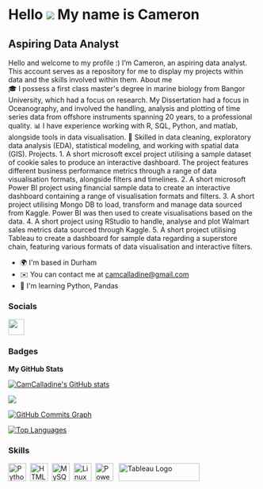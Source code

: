 
Hello ![](https://user-images.githubusercontent.com/18350557/176309783-0785949b-9127-417c-8b55-ab5a4333674e.gif) My name is Cameron
===========================================================================================================================

Aspiring Data Analyst 
---------------------------------------------------

Hello and welcome to my profile :) I’m Cameron, an aspiring data analyst. This account serves as a repository for me to display my projects within data and the skills involved within them. 
About me  
🎓 I possess a first class master's degree in marine biology from Bangor University, which had a focus on research. My Dissertation had a focus in Oceanography, and involved the handling, analysis and plotting of time series data from offshore instruments spanning 20 years, to a professional quality. 
📊 I have experience working with R, SQL, Python, and matlab, alongside tools in data visualisation. 
🧩 Skilled in data cleaning, exploratory data analysis (EDA), statistical modeling, and working with spatial data (GIS). Projects. 1. A short microsoft excel project utilising a sample dataset of cookie sales to produce an interactive dashboard. The project features different business performance metrics through a range of data visualisation formats, alongside filters and timelines. 2. A short microsoft Power BI project using financial sample data to create an interactive dashboard containing a range of visualisation formats and filters. 3. A short project utilising Mongo DB to load, transform and manage data sourced from Kaggle. Power BI was then used to create visualisations based on the data. 4. A short project using RStudio to handle, analyse and plot Walmart sales metrics data sourced through Kaggle. 5. A short project utilising Tableau to create a dashboard for sample data regarding a superstore chain, featuring various formats of data visualisation and interactive filters.

*   🌍  I'm based in Durham
*   ✉️  You can contact me at [camcalladine@gmail.com](mailto:camcalladine@gmail.com)
*   🧠  I'm learning Python, Pandas

### Socials

<p align="left"> <a href="https://www.github.com/CamCalladine" target="_blank" rel="noreferrer"> <picture> <source media="(prefers-color-scheme: dark)" srcset="https://raw.githubusercontent.com/danielcranney/readme-generator/main/public/icons/socials/github-dark.svg" /> <source media="(prefers-color-scheme: light)" srcset="https://raw.githubusercontent.com/danielcranney/readme-generator/main/public/icons/socials/github.svg" /> <img src="https://raw.githubusercontent.com/danielcranney/readme-generator/main/public/icons/socials/github.svg" width="32" height="32" /> </picture> </a></p>

### Badges

<b>My GitHub Stats</b>

<a href="http://www.github.com/CamCalladine"><img src="https://github-readme-stats.vercel.app/api?username=CamCalladine&show_icons=true&hide=&count_private=true&title_color=0891b2&text_color=ffffff&icon_color=0891b2&bg_color=1c1917&hide_border=true&show_icons=true" alt="CamCalladine's GitHub stats" /></a>

<a href="http://www.github.com/CamCalladine"><img src="https://github-readme-streak-stats.herokuapp.com/?user=CamCalladine&stroke=ffffff&background=1c1917&ring=0891b2&fire=0891b2&currStreakNum=ffffff&currStreakLabel=0891b2&sideNums=ffffff&sideLabels=ffffff&dates=ffffff&hide_border=true" /></a>

<a href="http://www.github.com/CamCalladine"><img src="https://github-readme-activity-graph.cyclic.app/graph?username=CamCalladine&bg_color=1c1917&color=ffffff&line=0891b2&point=ffffff&area_color=1c1917&area=true&hide_border=true&custom_title=GitHub%20Commits%20Graph" alt="GitHub Commits Graph" /></a>

<a href="https://github.com/CamCalladine" align="left"><img src="https://github-readme-stats.vercel.app/api/top-langs/?username=CamCalladine&langs_count=10&title_color=0891b2&text_color=ffffff&icon_color=0891b2&bg_color=1c1917&hide_border=true&locale=en&custom_title=Top%20%Languages" alt="Top Languages" /></a>


### Skills


<p align="left">
<a href="https://www.python.org/" target="_blank" rel="noreferrer"><img src="https://raw.githubusercontent.com/danielcranney/readme-generator/main/public/icons/skills/python-colored.svg" width="36" height="36" alt="Python" /></a>&nbsp;&nbsp;<a href="https://developer.mozilla.org/en-US/docs/Glossary/HTML5" target="_blank" rel="noreferrer"><img src="https://raw.githubusercontent.com/danielcranney/readme-generator/main/public/icons/skills/html5-colored.svg" width="36" height="36" alt="HTML5" /></a>&nbsp;&nbsp;<a href="https://www.mysql.com/" target="_blank" rel="noreferrer"><img src="https://raw.githubusercontent.com/danielcranney/readme-generator/main/public/icons/skills/mysql-colored.svg" width="36" height="36" alt="MySQL" /></a>&nbsp;&nbsp;<a href="https://www.linux.org" target="_blank" rel="noreferrer"><img src="https://raw.githubusercontent.com/danielcranney/readme-generator/main/public/icons/skills/linux-colored.svg" width="36" height="36" alt="Linux" /></a>&nbsp;&nbsp;<a href="https://app.powerbi.com/" target="_blank" rel="noreferrer"><img src="https://cdn.worldvectorlogo.com/logos/power-bi.svg" width="36" height="36" alt="PowerBI" /></a>&nbsp;&nbsp;
   <a href="https://tableau.com/" target="_blank" rel="noreferrer; return false;"><img src="https://raw.githubusercontent.com/gilbarbara/logos/main/logos/tableau.svg" width="163" height="36" alt="Tableau Logo" /></a>&nbsp;&nbsp;
  </p> 
